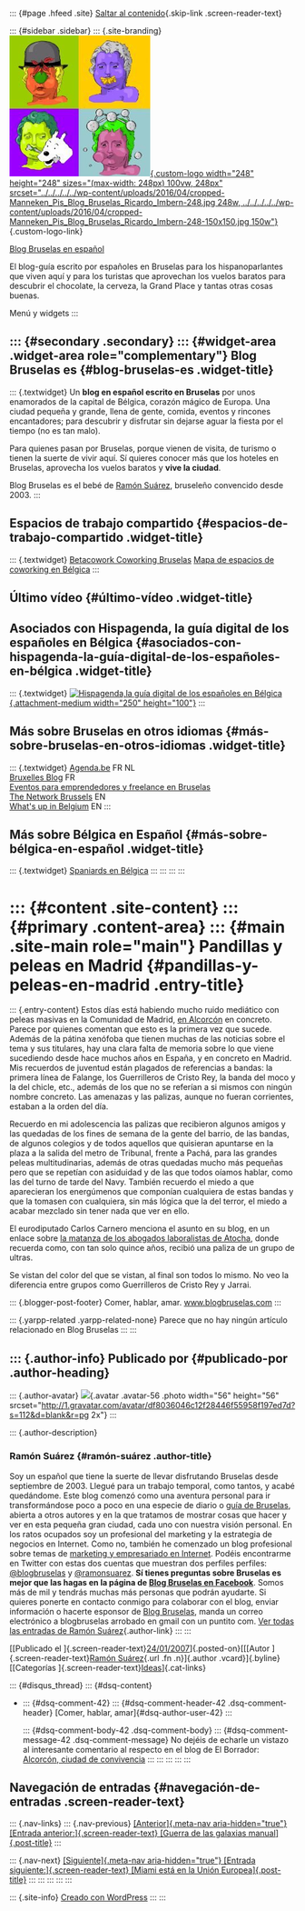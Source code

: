 ::: {#page .hfeed .site}
[Saltar al contenido](../../../../../index.html?p=39#content){.skip-link
.screen-reader-text}

::: {#sidebar .sidebar}
::: {.site-branding}
[![](../../../../../wp-content/uploads/2016/04/cropped-Manneken_Pis_Blog_Bruselas_Ricardo_Imbern-248.jpg){.custom-logo
width="248" height="248" sizes="(max-width: 248px) 100vw, 248px"
srcset="../../../../../wp-content/uploads/2016/04/cropped-Manneken_Pis_Blog_Bruselas_Ricardo_Imbern-248.jpg 248w, ../../../../../wp-content/uploads/2016/04/cropped-Manneken_Pis_Blog_Bruselas_Ricardo_Imbern-248-150x150.jpg 150w"}](../../../../../index.html){.custom-logo-link}

[Blog Bruselas en español](../../../../../index.html)

El blog-guía escrito por españoles en Bruselas para los hispanoparlantes
que viven aquí y para los turistas que aprovechan los vuelos baratos
para descubrir el chocolate, la cerveza, la Grand Place y tantas otras
cosas buenas.

Menú y widgets
:::

::: {#secondary .secondary}
::: {#widget-area .widget-area role="complementary"}
Blog Bruselas es {#blog-bruselas-es .widget-title}
----------------

::: {.textwidget}
Un **blog en español escrito en Bruselas** por unos enamorados de la
capital de Bélgica, corazón mágico de Europa. Una ciudad pequeña y
grande, llena de gente, comida, eventos y rincones encantadores; para
descubrir y disfrutar sin dejarse aguar la fiesta por el tiempo (no es
tan malo).

Para quienes pasan por Bruselas, porque vienen de visita, de turismo o
tienen la suerte de vivir aquí. Sí quieres conocer más que los hoteles
en Bruselas, aprovecha los vuelos baratos y **vive la ciudad**.

Blog Bruselas es el bebé de [Ramón Suárez](http://www.ramonsuarez.com),
bruseleño convencido desde 2003.
:::

Espacios de trabajo compartido {#espacios-de-trabajo-compartido .widget-title}
------------------------------

::: {.textwidget}
[Betacowork Coworking Bruselas](http://www.betacowork.com) [Mapa de
espacios de coworking en Bélgica](http://coworkingbelgium.com)
:::

Último vídeo {#último-vídeo .widget-title}
------------

Asociados con Hispagenda, la guía digital de los españoles en Bélgica {#asociados-con-hispagenda-la-guía-digital-de-los-españoles-en-bélgica .widget-title}
---------------------------------------------------------------------

::: {.textwidget}
[![Hispagenda,la guía digital de los españoles en
Bélgica](../../../../../wp-content/uploads/2010/04/Hispagenda-250px.gif "Hispagenda, la guía digital de los españoles en Bélgica"){.attachment-medium
width="250" height="100"}](http://www.hispagenda.com)
:::

Más sobre Bruselas en otros idiomas {#más-sobre-bruselas-en-otros-idiomas .widget-title}
-----------------------------------

::: {.textwidget}
[Agenda.be](http://www.agenda.be) FR NL\
[Bruxelles Blog](http://www.bxlblog.be/) FR\
[Eventos para emprendedores y freelance en
Bruselas](http://www.betacowork.com/events/)\
[The Network
Brussels](http://groups.yahoo.com/group/TheNetworkBrussels/) EN\
[What\'s up in Belgium](http://www.whatsupin.be/) EN
:::

Más sobre Bélgica en Español {#más-sobre-bélgica-en-español .widget-title}
----------------------------

::: {.textwidget}
[Spaniards en Bélgica](http://www.spaniards.es/paises/belgica)
:::
:::
:::
:::

::: {#content .site-content}
::: {#primary .content-area}
::: {#main .site-main role="main"}
Pandillas y peleas en Madrid {#pandillas-y-peleas-en-madrid .entry-title}
============================

::: {.entry-content}
Estos días está habiendo mucho ruido mediático con peleas masivas en la
Comunidad de Madrid, [en
Alcorcón](http://news.google.es/news?hl=es&ned=es&q=pelea+alcorc%C3%B3n)
en concreto. Parece por quienes comentan que esto es la primera vez que
sucede. Además de la pátina xenófoba que tienen muchas de las noticias
sobre el tema y sus titulares, hay una clara falta de memoria sobre lo
que viene sucediendo desde hace muchos años en España, y en concreto en
Madrid.\
Mis recuerdos de juventud están plagados de referencias a bandas: la
primera línea de Falange, los Guerrilleros de Cristo Rey, la banda del
moco y la del chicle, etc., además de los que no se referían a si mismos
con ningún nombre concreto. Las amenazas y las palizas, aunque no fueran
corrientes, estaban a la orden del día.

Recuerdo en mi adolescencia las palizas que recibieron algunos amigos y
las quedadas de los fines de semana de la gente del barrio, de las
bandas, de algunos colegios y de todos aquellos que quisieran apuntarse
en la plaza a la salida del metro de Tribunal, frente a Pachá, para las
grandes peleas multitudinarias, además de otras quedadas mucho más
pequeñas pero que se repetían con asiduidad y de las que todos oíamos
hablar, como las del turno de tarde del Navy. También recuerdo el miedo
a que aparecieran los energúmenos que componían cualquiera de estas
bandas y que la tomasen con cualquiera, sin más lógica que la del
terror, el miedo a acabar mezclado sin tener nada que ver en ello.

El eurodiputado Carlos Carnero menciona el asunto en su blog, en un
enlace sobre [la matanza de los abogados laboralistas de
Atocha](http://ccarnero.blogspot.com/2007/01/en-honor-de-los-abogados-de-atocha.html),
donde recuerda como, con tan solo quince años, recibió una paliza de un
grupo de ultras.

Se vistan del color del que se vistan, al final son todos lo mismo. No
veo la diferencia entre grupos como Guerrilleros de Cristo Rey y Jarrai.

::: {.blogger-post-footer}
Comer, hablar, amar. www.blogbruselas.com
:::

::: {.yarpp-related .yarpp-related-none}
Parece que no hay ningún artículo relacionado en Blog Bruselas
:::
:::

::: {.author-info}
Publicado por {#publicado-por .author-heading}
-------------

::: {.author-avatar}
![](http://1.gravatar.com/avatar/df8036046c12f28446f55958f197ed7d?s=56&d=blank&r=pg){.avatar
.avatar-56 .photo width="56" height="56"
srcset="http://1.gravatar.com/avatar/df8036046c12f28446f55958f197ed7d?s=112&d=blank&r=pg 2x"}
:::

::: {.author-description}
### Ramón Suárez {#ramón-suárez .author-title}

Soy un español que tiene la suerte de llevar disfrutando Bruselas desde
septiembre de 2003. Llegué para un trabajo temporal, como tantos, y
acabé quedándome. Este blog comenzó como una aventura personal para ir
transformándose poco a poco en una especie de diario o [guía de
Bruselas](../../../../../index.html), abierta a otros autores y en la
que tratamos de mostrar cosas que hacer y ver en esta pequeña gran
ciudad, cada uno con nuestra visión personal. En los ratos ocupados soy
un profesional del marketing y la estrategia de negocios en Internet.
Como no, también he comenzado un blog profesional sobre temas de
[marketing y empresariado en Internet](http://ramonsuarez.com). Podéis
encontrarme en Twitter con estas dos cuentas que muestran dos perfiles
perfiles: [\@blogbruselas](http://twitter.com/blogbruselas) y
[\@ramonsuarez](http://twitter.com/ramonsuarez). **Sí tienes preguntas
sobre Bruselas es mejor que las hagas en la página de [Blog Bruselas en
Facebook](http://www.facebook.com/blogbruselas)**. Somos más de mil y
tendrás muchas más personas que podrán ayudarte. Si quieres ponerte en
contacto conmigo para colaborar con el blog, enviar información o
hacerte esponsor de [Blog Bruselas](../../../../../index.html), manda un
correo electrónico a blogbruselas arrobado en gmail con un puntito com.
[Ver todas las entradas de Ramón
Suárez](../../../../2010/04/30/index.html?author=2){.author-link}
:::
:::

[[Publicado el
]{.screen-reader-text}[24/01/2007](../../../../../index.html?p=39)]{.posted-on}[[[Autor
]{.screen-reader-text}[Ramón
Suárez](../../../../2010/04/30/index.html?author=2){.url .fn
.n}]{.author .vcard}]{.byline}[[Categorías
]{.screen-reader-text}[Ideas](../../../../category/ideas/index.html)]{.cat-links}

::: {#disqus_thread}
::: {#dsq-content}
-   ::: {#dsq-comment-42}
    ::: {#dsq-comment-header-42 .dsq-comment-header}
    [Comer, hablar, amar]{#dsq-author-user-42}
    :::

    ::: {#dsq-comment-body-42 .dsq-comment-body}
    ::: {#dsq-comment-message-42 .dsq-comment-message}
    No dejéis de echarle un vistazo al interesante comentario al
    respecto en el blog de El Borrador: [Alcorcón, ciudad de
    convivencia](http://elborrador.blogspot.com/2007/01/alcorcn-ciudad-de-convivencia.html)
    :::
    :::
    :::
:::
:::

Navegación de entradas {#navegación-de-entradas .screen-reader-text}
----------------------

::: {.nav-links}
::: {.nav-previous}
[[Anterior]{.meta-nav aria-hidden="true"} [Entrada
anterior:]{.screen-reader-text} [Guerra de las galaxias
manual]{.post-title}](../../../../../index.html?p=38)
:::

::: {.nav-next}
[[Siguiente]{.meta-nav aria-hidden="true"} [Entrada
siguiente:]{.screen-reader-text} [Miami está en la Unión
Europea]{.post-title}](../../../../../index.html?p=40)
:::
:::
:::
:::
:::

::: {.site-info}
[Creado con WordPress](https://es.wordpress.org/)
:::
:::
